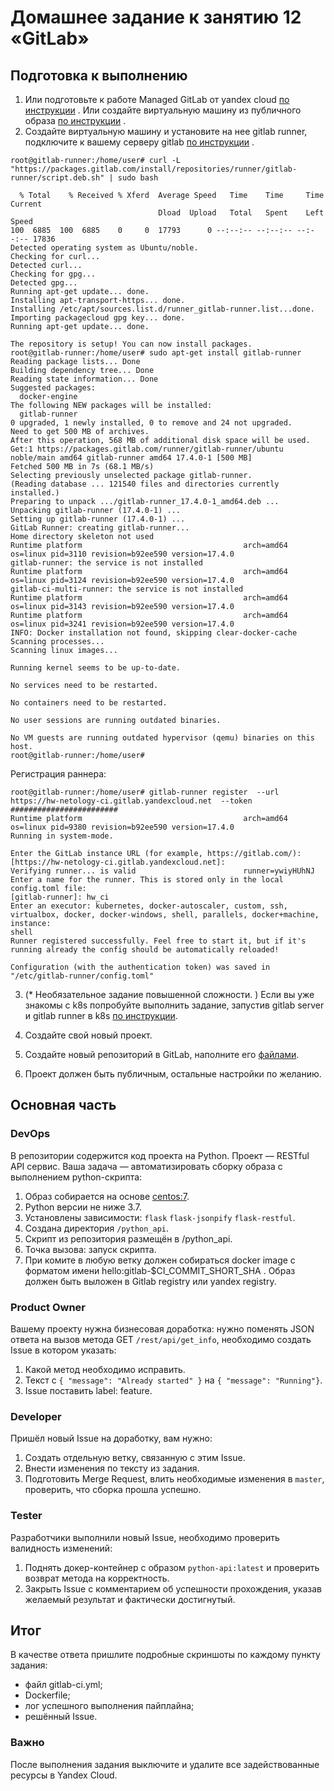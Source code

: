 # Домашнее задание к занятию 12 «GitLab»

## Подготовка к выполнению


1. Или подготовьте к работе Managed GitLab от yandex cloud [по инструкции](https://cloud.yandex.ru/docs/managed-gitlab/operations/instance/instance-create) .
Или создайте виртуальную машину из публичного образа [по инструкции](https://cloud.yandex.ru/marketplace/products/yc/gitlab ) .
2. Создайте виртуальную машину и установите на нее gitlab runner, подключите к вашему серверу gitlab  [по инструкции](https://docs.gitlab.com/runner/install/linux-repository.html) .

```
root@gitlab-runner:/home/user# curl -L "https://packages.gitlab.com/install/repositories/runner/gitlab-runner/script.deb.sh" | sudo bash

  % Total    % Received % Xferd  Average Speed   Time    Time     Time  Current
                                 Dload  Upload   Total   Spent    Left  Speed
100  6885  100  6885    0     0  17793      0 --:--:-- --:--:-- --:--:-- 17836
Detected operating system as Ubuntu/noble.
Checking for curl...
Detected curl...
Checking for gpg...
Detected gpg...
Running apt-get update... done.
Installing apt-transport-https... done.
Installing /etc/apt/sources.list.d/runner_gitlab-runner.list...done.
Importing packagecloud gpg key... done.
Running apt-get update... done.

The repository is setup! You can now install packages.
root@gitlab-runner:/home/user# sudo apt-get install gitlab-runner
Reading package lists... Done
Building dependency tree... Done
Reading state information... Done
Suggested packages:
  docker-engine
The following NEW packages will be installed:
  gitlab-runner
0 upgraded, 1 newly installed, 0 to remove and 24 not upgraded.
Need to get 500 MB of archives.
After this operation, 568 MB of additional disk space will be used.
Get:1 https://packages.gitlab.com/runner/gitlab-runner/ubuntu noble/main amd64 gitlab-runner amd64 17.4.0-1 [500 MB]
Fetched 500 MB in 7s (68.1 MB/s)
Selecting previously unselected package gitlab-runner.
(Reading database ... 121540 files and directories currently installed.)
Preparing to unpack .../gitlab-runner_17.4.0-1_amd64.deb ...
Unpacking gitlab-runner (17.4.0-1) ...
Setting up gitlab-runner (17.4.0-1) ...
GitLab Runner: creating gitlab-runner...
Home directory skeleton not used
Runtime platform                                    arch=amd64 os=linux pid=3110 revision=b92ee590 version=17.4.0
gitlab-runner: the service is not installed
Runtime platform                                    arch=amd64 os=linux pid=3124 revision=b92ee590 version=17.4.0
gitlab-ci-multi-runner: the service is not installed
Runtime platform                                    arch=amd64 os=linux pid=3143 revision=b92ee590 version=17.4.0
Runtime platform                                    arch=amd64 os=linux pid=3241 revision=b92ee590 version=17.4.0
INFO: Docker installation not found, skipping clear-docker-cache
Scanning processes...
Scanning linux images...

Running kernel seems to be up-to-date.

No services need to be restarted.

No containers need to be restarted.

No user sessions are running outdated binaries.

No VM guests are running outdated hypervisor (qemu) binaries on this host.
root@gitlab-runner:/home/user#
```

Регистрация раннера:

```
root@gitlab-runner:/home/user# gitlab-runner register  --url https://hw-netology-ci.gitlab.yandexcloud.net  --token ########################
Runtime platform                                    arch=amd64 os=linux pid=9380 revision=b92ee590 version=17.4.0
Running in system-mode.

Enter the GitLab instance URL (for example, https://gitlab.com/):
[https://hw-netology-ci.gitlab.yandexcloud.net]:
Verifying runner... is valid                        runner=ywiyHUhNJ
Enter a name for the runner. This is stored only in the local config.toml file:
[gitlab-runner]: hw_ci
Enter an executor: kubernetes, docker-autoscaler, custom, ssh, virtualbox, docker, docker-windows, shell, parallels, docker+machine, instance:
shell
Runner registered successfully. Feel free to start it, but if it's running already the config should be automatically reloaded!

Configuration (with the authentication token) was saved in "/etc/gitlab-runner/config.toml"

```

3. (* Необязательное задание повышенной сложности. )  Если вы уже знакомы с k8s попробуйте выполнить задание, запустив gitlab server и gitlab runner в k8s  [по инструкции](https://cloud.yandex.ru/docs/tutorials/infrastructure-management/gitlab-containers). 

4. Создайте свой новый проект.
5. Создайте новый репозиторий в GitLab, наполните его [файлами](./repository).
6. Проект должен быть публичным, остальные настройки по желанию.

## Основная часть

### DevOps

В репозитории содержится код проекта на Python. Проект — RESTful API сервис. Ваша задача — автоматизировать сборку образа с выполнением python-скрипта:

1. Образ собирается на основе [centos:7](https://hub.docker.com/_/centos?tab=tags&page=1&ordering=last_updated).
2. Python версии не ниже 3.7.
3. Установлены зависимости: `flask` `flask-jsonpify` `flask-restful`.
4. Создана директория `/python_api`.
5. Скрипт из репозитория размещён в /python_api.
6. Точка вызова: запуск скрипта.
7. При комите в любую ветку должен собираться docker image с форматом имени hello:gitlab-$CI_COMMIT_SHORT_SHA . Образ должен быть выложен в Gitlab registry или yandex registry.   

### Product Owner

Вашему проекту нужна бизнесовая доработка: нужно поменять JSON ответа на вызов метода GET `/rest/api/get_info`, необходимо создать Issue в котором указать:

1. Какой метод необходимо исправить.
2. Текст с `{ "message": "Already started" }` на `{ "message": "Running"}`.
3. Issue поставить label: feature.

### Developer

Пришёл новый Issue на доработку, вам нужно:

1. Создать отдельную ветку, связанную с этим Issue.
2. Внести изменения по тексту из задания.
3. Подготовить Merge Request, влить необходимые изменения в `master`, проверить, что сборка прошла успешно.


### Tester

Разработчики выполнили новый Issue, необходимо проверить валидность изменений:

1. Поднять докер-контейнер с образом `python-api:latest` и проверить возврат метода на корректность.
2. Закрыть Issue с комментарием об успешности прохождения, указав желаемый результат и фактически достигнутый.

## Итог

В качестве ответа пришлите подробные скриншоты по каждому пункту задания:

- файл gitlab-ci.yml;
- Dockerfile; 
- лог успешного выполнения пайплайна;
- решённый Issue.

### Важно 
После выполнения задания выключите и удалите все задействованные ресурсы в Yandex Cloud.

